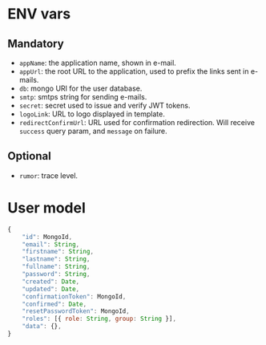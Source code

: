 # ENV vars

## Mandatory

- `appName`: the application name, shown in e-mail.
- `appUrl`: the root URL to the application, used to prefix the links sent in e-mails.
- `db`: mongo URI for the user database.
- `smtp`: smtps string for sending e-mails.
- `secret`: secret used to issue and verify JWT tokens.
- `logoLink`: URL to logo displayed in template.
- `redirectConfirmUrl`: URL used for confirmation redirection. Will receive `success` query param, and `message` on failure.

## Optional

- `rumor`: trace level.

# User model

```javascript
{
	"id": MongoId,
	"email": String,
	"firstname": String,
	"lastname": String,
	"fullname": String,
	"password": String,
	"created": Date,
	"updated": Date,
	"confirmationToken": MongoId,
	"confirmed": Date,
	"resetPasswordToken": MongoId,
	"roles": [{ role: String, group: String }],
	"data": {},
}
```